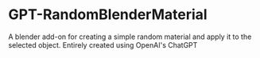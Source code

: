 # GPT-RandomBlenderMaterial
A blender add-on for creating a simple random material and apply it to the selected object. Entirely created using OpenAI's ChatGPT
